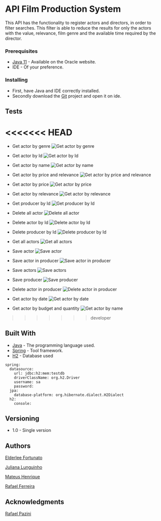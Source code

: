 # API Film Production System

This API has the functionality to register actors and directors, in order to filter searches. This filter is able to reduce the results for only the actors with the value, relevance, film genre and the available time required by the director.


### Prerequisites
- [Java 11](https://www.oracle.com/java/technologies/javase-jdk15-downloads.htm) - Available on the Oracle website.
- IDE - Of your preference.

### Installing

- First, have Java and IDE correctly installed.
- Secondly download the [Git](https://github.com/RafaelNGP/OaksFinalCase) project and open it on ide.

## Tests

<<<<<<< HEAD
=======
- Get actor by genre
![Get actor by genre](https://github.com/RafaelNGP/OaksFinalCase/blob/developer/img/Get%20actor%20by%20genre.png)

- Get actor by Id
![Get actor by Id](https://github.com/RafaelNGP/OaksFinalCase/blob/developer/img/Get%20actor%20by%20id.png)

- Get actor by name
![Get actor by name](https://github.com/RafaelNGP/OaksFinalCase/blob/developer/img/Get%20actor%20by%20name.png)

- Get actor by price and relevance
![Get actor by price and relevance](https://github.com/RafaelNGP/OaksFinalCase/blob/developer/img/Get%20actor%20by%20price%20and%20relevance.png)

- Get actor by price
![Get actor by price](https://github.com/RafaelNGP/OaksFinalCase/blob/developer/img/Get%20actor%20by%20price.png)

- Get actor by relevance
![Get actor by relevance](https://github.com/RafaelNGP/OaksFinalCase/blob/developer/img/Get%20actor%20by%20relevance.png)

- Get producer by Id
![Get producer by Id](https://github.com/RafaelNGP/OaksFinalCase/blob/developer/img/Get%20producer%20by%20id.png)

- Delete all actor
![Delete all actor](https://github.com/RafaelNGP/OaksFinalCase/blob/developer/img/delele%20all%20actor.png)

- Delete actor by Id
![Delete actor by Id](https://github.com/RafaelNGP/OaksFinalCase/blob/developer/img/delete%20actor%20by%20id.png)

- Delete producer by Id
![Delete producer by Id](https://github.com/RafaelNGP/OaksFinalCase/blob/developer/img/delete%20producer.png)

- Get all actors
![Get all actors](https://github.com/RafaelNGP/OaksFinalCase/blob/developer/img/get%20all%20actor.png)

- Save actor
![Save actor](https://github.com/RafaelNGP/OaksFinalCase/blob/developer/img/save%20Actor.png)

- Save actor in producer
![Save actor in producer](https://github.com/RafaelNGP/OaksFinalCase/blob/developer/img/save%20actor%20in%20producer.png)

- Save actors
![Save actors](https://github.com/RafaelNGP/OaksFinalCase/blob/developer/img/save%20actors.png)

- Save producer
![Save producer](https://github.com/RafaelNGP/OaksFinalCase/blob/developer/img/save%20producer.png)

- Delete actor in producer
![Delete actor in producer]()

- Get actor by date
![Get actor by date]()

- Get actor by budget and quantity
![Get actor by name]()



>>>>>>> developer

## Built With

* [Java](https://www.java.com/pt-BR/) - The programming language used.
* [Spring](https://spring.io/) - Tool framework.
* [H2](https://www.h2database.com/html/main.html) - Database used 
```
spring:
  datasource:
    url: jdbc:h2:mem:testdb
    driverClassName: org.h2.Driver
    username: sa
    password:
  jpa:
    database-platform: org.hibernate.dialect.H2Dialect
  h2:
    console:
```

## Versioning

- 1.0 - Single version

## Authors

[Elderlee Fortunato](https://github.com/elderleelfs)

[Juliana Lunguinho](https://github.com/JulianaLunguinho)

[Mateus Henrique](https://github.com/henriqss)

[Rafael Ferreira](https://github.com/RafaelNGP)

## Acknowledgments

[Rafael Pazini](https://www.linkedin.com/in/rflpazini/)

